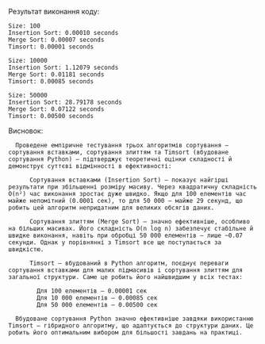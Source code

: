 Результат виконання коду:

    Size: 100
    Insertion Sort: 0.00010 seconds
    Merge Sort: 0.00007 seconds
    Timsort: 0.00001 seconds
  
    Size: 10000
    Insertion Sort: 1.12079 seconds
    Merge Sort: 0.01181 seconds
    Timsort: 0.00085 seconds
  
    Size: 50000
    Insertion Sort: 28.79178 seconds
    Merge Sort: 0.07122 seconds
    Timsort: 0.00500 seconds

Висновок:

      Проведене емпіричне тестування трьох алгоритмів сортування — сортування вставками, сортування злиттям та Timsort (вбудоване сортування Python) — підтверджує теоретичні оцінки складності й демонструє суттєві відмінності в ефективності:
      
          Сортування вставками (Insertion Sort) — показує найгірші результати при збільшенні розміру масиву. Через квадратичну складність O(n²) час виконання зростає дуже швидко. Якщо для 100 елементів час майже непомітний (0.0001 сек), то для 50 000 — майже 29 секунд, що робить цей алгоритм непридатним для великих обсягів даних.
          
          Сортування злиттям (Merge Sort) — значно ефективніше, особливо на більших масивах. Його складність O(n log n) забезпечує стабільне й швидке виконання, навіть при обробці 50 000 елементів — лише ~0.07 секунди. Однак у порівнянні з Timsort все ще поступається за швидкістю.
          
          Timsort — вбудований в Python алгоритм, поєднує переваги сортування вставками для малих підмасивів і сортування злиттям для загальної структури. Саме це робить його найшвидшим у всіх тестах:
          
            Для 100 елементів — 0.00001 сек
            Для 10 000 елементів — 0.00085 сек
            Для 50 000 елементів — 0.00500 сек
    
      Вбудоване сортування Python значно ефективніше завдяки використанню Timsort — гібридного алгоритму, що адаптується до структури даних. Це робить його оптимальним вибором для більшості завдань на практиці.
